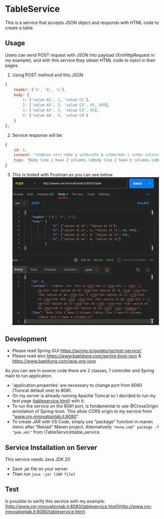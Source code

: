 # TableService
This is a service that accepts JSON object and responds with HTML code to create a table.</br>

## Usage
Users can send POST request with JSON into payload (XmlHttpRequest in my example), and with this service they obtain HTML code to inject in their pages.</br>
1. Using POST method and this JSON
```js
{
    header: ['a', 'b', 'c'], 
    body: { 
        1: ['value A1', 1, 'value C1'],
        2: ['value A2', 2, 'value C2', 65, 899],
        3: ['value A3', 3, 'value C3', 65],
        4: ['value A4', 4, 'value C4']
    } 
};
```
2. Service response will be:
```js
{
    id: 5,
    content: "<table> <tr> <th> a </th><th> b </th><th> c </th> </tr><tr> <td> valore di A1 </td><td> Valore di C1 </td> </tr><tr> <td> valore di A2 </td><td> 2 </td><td> Valore di C2 </td><td> 65 </td><td> 899 </td> </tr><tr> <td> valore di A3 </td><td> 3 </td><td> Valore di C3 </td><td> 65 </td> </tr><tr> <td> valore di A4 </td><td> 4 </td><td> Valore di C4 </td> </tr> </table>",
    tips: "Body line 1 have 2 columns.\nBody line 2 have 5 columns.\nBody line 3 have 4 columns.\n"
}
```
3. This is tested with Postman as you can see below.</br>
![Pastman example image](Postman%20example.png "Pastman example")

## Development
* Please read Spring GUI https://spring.io/guides/gs/rest-service/
* Please read also https://www.baeldung.com/spring-boot-json & https://www.baeldung.com/java-org-json

As you can see in source code there are 2 classes, 1 controller and Spring main to run application.</br>
* 'application.properties' are necessary to change port from 8080 (Tomcat default one) to 8081.
* On my server is already running Apache Tomcat so I decided to run my test page ([tableservice.html](http://www.cm-innovationlab.it:8080/tableservice.html)) with it.
* To run the service on the 8081 port, is fondamental to use @CrossOrigin annotation of Spring-boot. This allow CORS origin to my service from "www.cm-innovationlab.it:8080".
* To create JAR with VS Code, simply use "package" function in maven menù after "Reload" Maven project. Alternativelly `"mvnw.cmd" package -f "pom.xml"` from \TableService\table_service.

## Service Installation on Server
This service needs Java JDK 20

* Save .jar file on your server
* Than run `java -jar [JAR file]`

## Test
Is possible to verify this service with my example:</br>
[http://www.cm-innovationlab.it:8080/tableservice.html](http://www.cm-innovationlab.it:8080/tableservice.html)